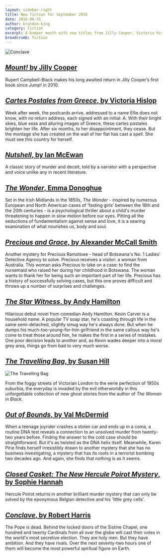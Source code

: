 ```yaml
---
layout: sidebar-right
title: New fiction for September 2016
date: 2016-08-31
author: brandon-king
category: fiction
excerpt: A bumper month with new titles from Jilly Cooper, Victoria Hislop and Ian McEwan
breadcrumb: fiction
---
```

![Conclave](/images/article/conclave.jpg)

<h2><a href="https://suffolk.spydus.co.uk/cgi-bin/spydus.exe/ENQ/OPAC/BIBENQ/34996000?QRY=CTIBIB%3C%20IRN(64433914)&QRYTEXT=Mount!"><cite>Mount!</cite> by Jilly Cooper</a></h2>

Rupert Campbell-Black makes his long awaited return in Jilly Cooper’s first book since <cite>Jump!</cite> in 2010.

<h2><a href="https://suffolk.spydus.co.uk/cgi-bin/spydus.exe/ENQ/OPAC/BIBENQ/34997422?QRY=CTIBIB%3C%20IRN(64695493)&QRYTEXT=Cartes%20postales%20from%20Greece"><cite>Cartes Postales from Greece</cite>, by Victoria Hislop</a></h2>

Week after week, the postcards arrive, addressed to a name Ellie does not know, with no return address, each signed with an initial: A. With their bright skies, blue seas and alluring images of Greece, these cartes postales brighten her life. After six months, to her disappointment, they cease. But the montage she has created on the wall of her flat has cast a spell. She must see this country for herself.

<h2><a href="https://suffolk.spydus.co.uk/cgi-bin/spydus.exe/ENQ/OPAC/BIBENQ/35003402?QRY=CTIBIB%3C%20IRN(37443003)&QRYTEXT=Nutshell"><cite>Nutshell</cite>, by Ian McEwan</a></h2>

A classic story of murder and deceit, told by a narrator with a perspective and voice unlike any in recent literature.

<h2><a href="https://suffolk.spydus.co.uk/cgi-bin/spydus.exe/ENQ/OPAC/BIBENQ/35005678?QRY=CTIBIB%3C%20IRN(574027)&QRYTEXT=The%20wonder"><cite>The Wonder</cite>, Emma Donoghue</a></h2>

Set in the Irish Midlands in the 1850s, <cite>The Wonder</cite> - inspired by numerous European and North American cases of 'fasting girls' between the 16th and the 20th centuries - is a psychological thriller about a child's murder threatening to happen in slow motion before our eyes. Pitting all the seductions of fundamentalism against sense and love, it is a searing examination of what nourishes us, body and soul.

<h2><a href="https://suffolk.spydus.co.uk/cgi-bin/spydus.exe/ENQ/OPAC/BIBENQ/35008145?QRY=CTIBIB%3C%20IRN(15010008)&QRYTEXT=Precious%20and%20grace"><cite>Precious and Grace</cite>, by Alexander McCall Smith</a></h2>

Another mystery for Precious Ramotswe - head of Botswana's No. 1 Ladies' Detective Agency to solve. Precious receives a visitor: a woman from Australia. This woman asks Precious to take on a case: to find the nursemaid who raised her during her childhood in Botswana. The woman wants to thank her for being such an important part of her life. Precious has a history of successfully solving cases, but this one proves difficult and throws up a number of surprises and challenges.


<h2><a href="https://suffolk.spydus.co.uk/cgi-bin/spydus.exe/ENQ/OPAC/BIBENQ/35010270?QRY=CTIBIB%3C%20IRN(64990534)&QRYTEXT=The%20star%20witness"><cite>The Star Witness</cite>, by Andy Hamilton</a></h2>

Hilarious debut novel from comedian Andy Hamilton. Kevin Carver is a household name. A popular TV soap star, he's coasting through life in the same semi-detached, slightly smug way he's always done. But when he dumps his much-too-young-for-him girlfriend in the same callous way he's come to treat those around him, he makes the first in a series of mistakes. One poor decision leads to another and, as Kevin wades deeper into a moral grey area, things go from bad to very much worse.

<h2><a href="https://suffolk.spydus.co.uk/cgi-bin/spydus.exe/ENQ/OPAC/BIBENQ/35015841?QRY=CTIBIB%3C%20IRN(64695510)&QRYTEXT=The%20travelling%20bag"><cite>The Travelling Bag</cite>, by Susan Hill</a></h2>

<img class="{% include /c/img-float-left.html %}" src="/images/article/travelling-bag.jpg" alt="The Travelling Bag" />

From the foggy streets of Victorian London to the eerie perfection of 1950s suburbia, the everyday is invaded by the evil otherworldly in this unforgettable collection of new ghost stories from the author of <cite>The Woman in Black</cite>.

<h2><a href="https://suffolk.spydus.co.uk/cgi-bin/spydus.exe/ENQ/OPAC/BIBENQ/35011503?QRY=CTIBIB%3C%20IRN(36714)&QRYTEXT=Out%20of%20bounds"><cite>Out of Bounds</cite>, by Val McDermid</a></h2>

When a teenage joyrider crashes a stolen car and ends up in a coma, a routine DNA test reveals a connection to an unsolved murder from twenty-two years before. Finding the answer to the cold case should be straightforward. But it's as twisted as the DNA helix itself. Meanwhile, Karen Pirie finds herself irresistibly drawn to another mystery that she has no business investigating, a mystery that has its roots in a terrorist bombing two decades ago. And again, she finds that nothing is as it seems.

<h2><a href="https://suffolk.spydus.co.uk/cgi-bin/spydus.exe/ENQ/OPAC/BIBENQ/35013553?QRY=CTIBIB%3C%20IRN(64433842)&QRYTEXT=Closed%20casket%20%3A%20the%20new%20Hercule%20Poirot%20mystery"><cite>Closed Casket: The New Hercule Poirot Mystery</cite>, by Sophie Hannah</a></h2>

Hercule Poirot returns in another brilliant murder mystery that can only be solved by the eponymous Belgian detective and his 'little grey cells'.

<h2><a href="https://suffolk.spydus.co.uk/cgi-bin/spydus.exe/ENQ/OPAC/BIBENQ/35014757?QRY=CTIBIB%3C%20IRN(988098)&QRYTEXT=Conclave"><cite>Conclave</cite>, by Robert Harris</a></h2>

The Pope is dead. Behind the locked doors of the Sistine Chapel, one hundred and twenty Cardinals from all over the globe will cast their votes in the world's most secretive election. They are holy men. But they have ambition. And they have rivals. Over the next seventy-two hours one of them will become the most powerful spiritual figure on Earth.
